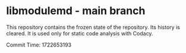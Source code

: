 # libmodulemd - main branch

This repository contains the frozen state of the repository.
Its history is cleared. It is used only for static code
analysis with Codacy.

Commit Time: 1722653193